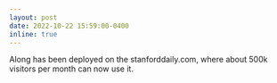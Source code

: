 ```yaml
---
layout: post
date: 2022-10-22 15:59:00-0400
inline: true
---
```


Along has been deployed on the stanforddaily.com, where about 500k visitors per month can now use it.
